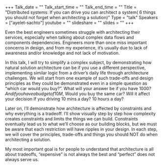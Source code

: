 +++
Talk_date = ""
Talk_start_time = ""
Talk_end_time = ""
Title = "Distributed systems: If you can drive you can architect a system( 6 things you should not forget when architecting a solution)"
Type = "talk"
Speakers = ["ayelet-sachto"]
youtube = ""
slideshare = ""
slides = ""
+++

Even the best engineers sometimes struggle with architecting their services, especially when talking about complex data flows and components dependencies. Engineers more than once miss important concerns in design, and from my experience, it’s usually due to lack of awareness and/or knowledge and not lack of motivation.

In this talk, I will try to simplify a complex subject, by demonstrating how natural solution architecture can be if you use a different perspective, implementing similar logic from a driver’s daily life through architecture challenges. We will start from one example of such trade-offs and design principles as they could be demonstrated even in a simple question as “which car would you buy?”. What will your answer be if you have 1000$? And if you have a budget of 10M$, Would you buy the same car? Will it affect your decision If you driving 10 mins a day? 10 hours a day?

Later on, I’ll demonstrate how architecture is affected by constraints and why everything is a tradeoff. I’ll show visually step by step how complexity creates constraints and limits the things we can build. Constraints eventually lead us to what we’ll choose as our building blocks, but we must be aware that each restriction will have ripples in your design. In each step, we will cover the principles, trade-offs and things you should NOT do when architecting a solution.

My most important goal is for people to understand that architecture is all about tradeoffs, “expensive” is not always the best and “perfect” does not always serve us.